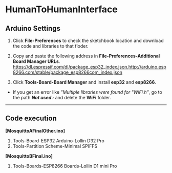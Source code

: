 # HumanToHumanInterface 
##  Arduino Settings

1. Click __File-Preferences__ to check the sketchbook location and download the code and libraries to that floder.

2. Copy and paste the following address in __File-Preferences-Additional Board Manager URLs__. https://dl.espressif.com/dl/package_esp32_index.json,http://arduino.esp8266.com/stable/package_esp8266com_index.json

3. Click __Tools-Board-Board Manager__ and install **esp32** and **esp8266**.

+ If you get an error like _"Multiple libraries were found for "WiFi.h"_,
 go to the path ***Not used :*** and delete the **WiFi** folder.

_________________________________
##  Code execution

__[MosquittoAFinalOther.ino]__
1. Tools-Board-ESP32 Arduino-Lollin D32 Pro
2. Tools-Partition Scheme-Minimal SPIFFS

__[MosquittoBFinal.ino]__
1. Tools-Boards-ESP8266 Boards-Lollin D1 mini Pro
